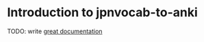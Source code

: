 # Introduction to jpnvocab-to-anki

TODO: write [great documentation](http://jacobian.org/writing/what-to-write/)
